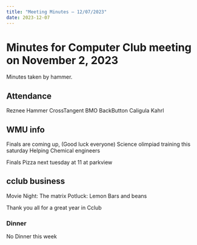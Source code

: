 ```yaml
---
title: "Meeting Minutes – 12/07/2023"
date: 2023-12-07
---
```

# Minutes for Computer Club meeting on November 2, 2023
Minutes taken by hammer.

## Attendance
Reznee
Hammer
CrossTangent
BMO
BackButton
Caligula
Kahrl

## WMU info
Finals are coming up, (Good luck everyone)
Science olimpiad training this saturday
    Helping Chemical engineers

Finals Pizza next tuesday at 11 at parkview 

 
## cclub business
Movie Night: The matrix
Potluck: Lemon Bars and beans

Thank you all for a great year in Cclub




### Dinner

No Dinner this week